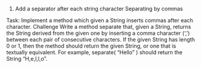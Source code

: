 1. Add a separator after each string character
   Separating by commas

Task: Implement a method which given a String inserts commas after each character.
Challenge
Write a method separate that, given a String, returns the String derived from the 
given one by inserting a comma character (‘,’) between each pair of consecutive 
characters.
If the given String has length 0 or 1, then the method should return the given 
String, or one that is textually equivalent.
For example, separate( “Hello” ) should return the String “H,e,l,l,o”.